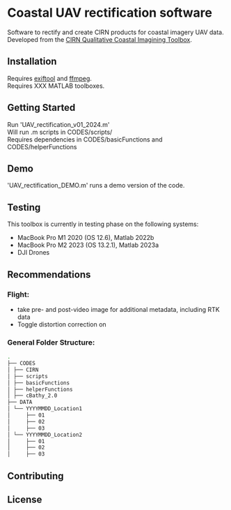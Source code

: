# Coastal UAV rectification software
Software to rectify and create CIRN products for coastal imagery UAV data. <br />
Developed from the [CIRN Qualitative Coastal Imagining Toolbox](https://github.com/Coastal-Imaging-Research-Network/CIRN-Quantitative-Coastal-Imaging-Toolbox). 

## Installation
Requires [exiftool](https://exiftool.org) and [ffmpeg](https://ffmpeg.org/download.html). <br />
Requires XXX MATLAB toolboxes. <br />

## Getting Started
Run 'UAV_rectification_v01_2024.m' <br />
Will run .m scripts in CODES/scripts/ <br />
Requires dependencies in CODES/basicFunctions and CODES/helperFunctions <br />

## Demo
'UAV_rectification_DEMO.m' runs a demo version of the code. 

## Testing
This toolbox is currently in testing phase on the following systems:
- MacBook Pro M1 2020 (OS 12.6), Matlab 2022b
- MacBook Pro M2 2023 (OS 13.2.1), Matlab 2023a
- DJI Drones

## Recommendations
### Flight:
- take pre- and post-video image for additional metadata, including RTK data
- Toggle distortion correction on

### General Folder Structure:
```bash
.
├── CODES
│ ├── CIRN
│ ├── scripts
│ ├── basicFunctions
│ ├── helperFunctions
│ ├── cBathy_2.0
├── DATA
│ └── YYYYMMDD_Location1
│     ├── 01
│     ├── 02
│     ├── 03
│ └── YYYYMMDD_Location2
│     ├── 01
│     ├── 02
│     ├── 03
```

## Contributing



## License

